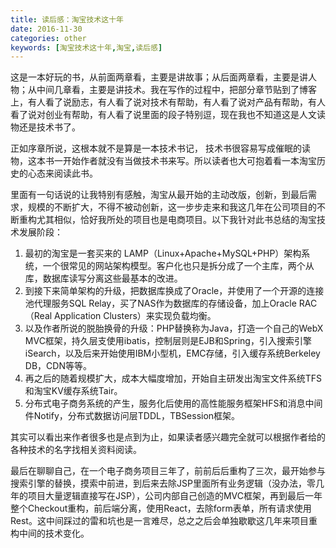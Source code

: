 ```yaml
---
title: 读后感：淘宝技术这十年
date: 2016-11-30
categories: other
keywords: [淘宝技术这十年,淘宝,读后感]
---
```


这是一本好玩的书，从前面两章看，主要是讲故事；从后面两章看，主要是讲人物；从中间几章看，主要是讲技术。我在写作的过程中，把部分章节贴到了博客上，有人看了说励志，有人看了说对技术有帮助，有人看了说对产品有帮助，有人看了说对创业有帮助，有人看了说里面的段子特别逗，现在我也不知道这是人文读物还是技术书了。

正如序章所说，这根本就不是算是一本技术书记， 技术书很容易写成催眠的读物，这本书一开始作者就没有当做技术书来写。所以读者也大可抱着看一本淘宝历史的心态来阅读此书。

里面有一句话说的让我特别有感触，淘宝从最开始的主动改版，创新，到最后需求，规模的不断扩大，不得不被动创新，这一步步走来和我这几年在公司项目的不断重构尤其相似，恰好我所处的项目也是电商项目。以下我针对此书总结的淘宝技术发展阶段：

1. 最初的淘宝是一套买来的 LAMP（Linux+Apache+MySQL+PHP）架构系统，一个很常见的网站架构模型。客户化也只是拆分成了一个主库，两个从库，数据库读写分离这些最基本的改进。
2. 到接下来简单架构的升级，把数据库换成了Oracle，并使用了一个开源的连接池代理服务SQL Relay，买了NAS作为数据库的存储设备，加上Oracle RAC（Real Application Clusters）来实现负载均衡。
3. 以及作者所说的脱胎换骨的升级：PHP替换称为Java，打造一个自己的WebX MVC框架，持久层支使用ibatis，控制层则是EJB和Spring，引入搜索引擎iSearch，以及后来开始使用IBM小型机，EMC存储，引入缓存系统Berkeley DB，CDN等等。
4. 再之后的随着规模扩大，成本大幅度增加，开始自主研发出淘宝文件系统TFS和淘宝KV缓存系统Tair。
5. 分布式电子商务系统的产生，服务化后使用的高性能服务框架HFS和消息中间件Notify，分布式数据访问层TDDL，TBSession框架。

其实可以看出来作者很多也是点到为止，如果读者感兴趣完全就可以根据作者给的各种技术的名字找相关资料阅读。

最后在聊聊自己，在一个电子商务项目三年了，前前后后重构了三次，最开始参与搜索引擎的替换，摸索中前进，到后来去除JSP里面所有业务逻辑（没办法，零几年的项目大量逻辑直接写在JSP），公司内部自己创造的MVC框架，再到最后一年整个Checkout重构，前后端分离，使用React，去除form表单，所有请求使用Rest。这中间踩过的雷和坑也是一言难尽，总之之后会单独歇歇这几年来项目重构中间的技术变化。
